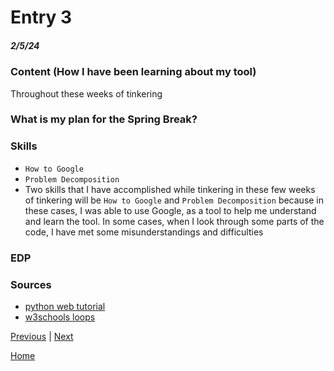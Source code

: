 # Entry 3
##### 2/5/24

### Content (How I have been learning about my tool)
Throughout these weeks of tinkering

### What is my plan for the Spring Break?

### Skills
 * `How to Google`
 * `Problem Decomposition`
 * Two skills that I have accomplished while tinkering in these few weeks of tinkering will be `How to Google` and `Problem Decomposition` because in these cases, I was able to use Google, as a tool to help me understand and learn the tool. In some cases, when I look through some parts of the code, I have met some misunderstandings and difficulties
### EDP

### Sources
 * [python web tutorial](https://youtu.be/kng-mJJby8g?si=hR6tSHfeDS22fvKg)
 * [w3schools loops](https://www.w3schools.com/python/python_for_loops.asp) 

[Previous](entry02.md) | [Next](entry04.md)

[Home](../README.md)